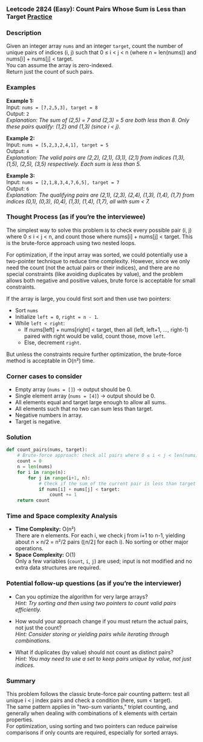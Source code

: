 ### Leetcode 2824 (Easy): Count Pairs Whose Sum is Less than Target [Practice](https://leetcode.com/problems/count-pairs-whose-sum-is-less-than-target)

### Description  
Given an integer array `nums` and an integer `target`, count the number of unique pairs of indices (i, j) such that 0 ≤ i < j < n (where n = len(nums)) and nums[i] + nums[j] < target.  
You can assume the array is zero-indexed.  
Return just the count of such pairs.

### Examples  

**Example 1:**  
Input: `nums = [7,2,5,3], target = 8`  
Output: `2`  
*Explanation: The sum of (2,5) = 7 and (2,3) = 5 are both less than 8. Only these pairs qualify: (1,2) and (1,3) (since i < j).*

**Example 2:**  
Input: `nums = [5,2,3,2,4,1], target = 5`  
Output: `4`  
*Explanation: The valid pairs are (2,2), (2,1), (3,1), (2,1) from indices (1,3), (1,5), (2,5), (3,5) respectively. Each sum is less than 5.*

**Example 3:**  
Input: `nums = [2,1,8,3,4,7,6,5], target = 7`  
Output: `6`  
*Explanation: The qualifying pairs are (2,1), (2,3), (2,4), (1,3), (1,4), (1,7) from indices (0,1), (0,3), (0,4), (1,3), (1,4), (1,7), all with sum < 7.*

### Thought Process (as if you’re the interviewee)  
The simplest way to solve this problem is to check every possible pair (i, j) where 0 ≤ i < j < n, and count those where nums[i] + nums[j] < target. This is the brute-force approach using two nested loops.

For optimization, if the input array was sorted, we could potentially use a two-pointer technique to reduce time complexity. However, since we only need the count (not the actual pairs or their indices), and there are no special constraints (like avoiding duplicates by value), and the problem allows both negative and positive values, brute force is acceptable for small constraints.  

If the array is large, you could first sort and then use two pointers:
- Sort `nums`
- Initialize `left = 0`, `right = n - 1`.
- While `left < right`:
    - If nums[left] + nums[right] < target, then all (left, left+1, ..., right-1) paired with right would be valid, count those, move `left`.
    - Else, decrement `right`.

But unless the constraints require further optimization, the brute-force method is acceptable in O(n²) time.

### Corner cases to consider  
- Empty array (`nums = []`) → output should be 0.  
- Single element array (`nums = [4]`) → output should be 0.  
- All elements equal and target large enough to allow all sums.  
- All elements such that no two can sum less than target.  
- Negative numbers in array.  
- Target is negative.

### Solution

```python
def count_pairs(nums, target):
    # Brute-force approach: check all pairs where 0 ≤ i < j < len(nums)
    count = 0
    n = len(nums)
    for i in range(n):
        for j in range(i+1, n):
            # Check if the sum of the current pair is less than target
            if nums[i] + nums[j] < target:
                count += 1
    return count
```

### Time and Space complexity Analysis  

- **Time Complexity:** O(n²)  
  There are n elements. For each i, we check j from i+1 to n-1, yielding about n × n/2 = n²/2 pairs (⌊n/2⌋ for each i). No sorting or other major operations.
- **Space Complexity:** O(1)  
  Only a few variables (`count`, `i`, `j`) are used; input is not modified and no extra data structures are required.

### Potential follow-up questions (as if you’re the interviewer)  

- Can you optimize the algorithm for very large arrays?  
  *Hint: Try sorting and then using two pointers to count valid pairs efficiently.*

- How would your approach change if you must return the actual pairs, not just the count?  
  *Hint: Consider storing or yielding pairs while iterating through combinations.*

- What if duplicates (by value) should not count as distinct pairs?  
  *Hint: You may need to use a set to keep pairs unique by value, not just indices.*

### Summary
This problem follows the classic brute-force pair counting pattern: test all unique i < j index pairs and check a condition (here, sum < target).  
The same pattern applies in "two-sum variants," triplet counting, and generally when dealing with combinations of k elements with certain properties.  
For optimization, using sorting and two pointers can reduce pairwise comparisons if only counts are required, especially for sorted arrays.